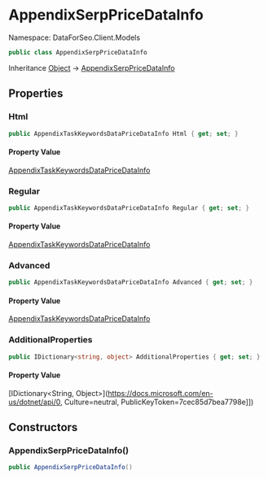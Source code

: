 # AppendixSerpPriceDataInfo

Namespace: DataForSeo.Client.Models

```csharp
public class AppendixSerpPriceDataInfo
```

Inheritance [Object](https://docs.microsoft.com/en-us/dotnet/api/Object) → [AppendixSerpPriceDataInfo](./AppendixSerpPriceDataInfo.md)

## Properties

### **Html**

```csharp
public AppendixTaskKeywordsDataPriceDataInfo Html { get; set; }
```

#### Property Value

[AppendixTaskKeywordsDataPriceDataInfo](./AppendixTaskKeywordsDataPriceDataInfo.md)<br>

### **Regular**

```csharp
public AppendixTaskKeywordsDataPriceDataInfo Regular { get; set; }
```

#### Property Value

[AppendixTaskKeywordsDataPriceDataInfo](./AppendixTaskKeywordsDataPriceDataInfo.md)<br>

### **Advanced**

```csharp
public AppendixTaskKeywordsDataPriceDataInfo Advanced { get; set; }
```

#### Property Value

[AppendixTaskKeywordsDataPriceDataInfo](./AppendixTaskKeywordsDataPriceDataInfo.md)<br>

### **AdditionalProperties**

```csharp
public IDictionary<string, object> AdditionalProperties { get; set; }
```

#### Property Value

[IDictionary&lt;String, Object&gt;](https://docs.microsoft.com/en-us/dotnet/api/0, Culture=neutral, PublicKeyToken=7cec85d7bea7798e]])<br>

## Constructors

### **AppendixSerpPriceDataInfo()**

```csharp
public AppendixSerpPriceDataInfo()
```
